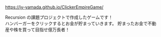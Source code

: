 https://jy-yamada.github.io/ClickerEmpireGame/

Recursion の課題プロジェクトで作成したゲームです！  
ハンバーガーをクリックするとお金が貯まっていきます。
貯まったお金で不動産や株を買って目指せ億万長者！
